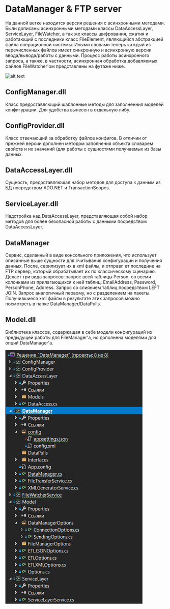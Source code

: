 # DataManager & FTP server
На данной ветке находится версия решения с асинхронными методами. Были дописаны асинхронными методами классы DataAccessLayer, ServiceLayer, FileWatcher, а так же классы шифрования, сжатия и работающий с последники класс FileElement, являющийся абстракцией файла операционной системы. Иными словами теперь каждый из перечисленных файлов имеет синхронную и асинхронную версии ввода/вывода/работы с данными.
Процесс работы асинхронного запроса, а также, в частности, асинхронная обработка добавляемых файлов FileWatcher'ом представлены на футаже ниже.

![alt text](https://github.com/tsudd/simple-ftp-server/blob/fiveslab/Images/video.gif?raw=true)

## ConfigManager.dll
Класс предоставляющий шаблонные методы для заполненния моделей конфигурации. Для удобства вынесен в отдельную либу.
## ConfigProvider.dll
Класс отвечающий за обработку файлов конфигов. В отличии от прежней версии дополнен методом заполнения объекта словарем свойств и их значений (для работы с сущностями получаемых из базы данных.
## DataAccessLayer.dll
Сущность, предоставляющая набор методов для доступа к данным из БД посредством ADO.NET и TransactionScopes.
## ServiceLayer.dll
Надстройка над DataAccessLayer, представляющая собой набор методов для более безопасной работы с данными посредством DataAccessLayer.
## DataManager
Сервис, сделанный в виде консольного приложения, что использует описанные выше сущности для считывания конфигурации и получения данных. После, серилизует их в xml файлы, и отправл ет последние на FTP сервер, который обрабатывает их по классическому сценарию. Делает три вида запросов: запрос всей таблицы Person, со всеми колонками из прилагающихся к ней таблиц: EmailAddress, Password, PersonPhone, Address. Запрос со слиянием таблиц посредством LEFT JOIN. Запрос аналогичный первому, но с разделением на пакеты. Получившиеся xml файлы в результате этих запросов можно посмотреть в папке DataManager/DataPulls.
## Model.dll
Библиотека классов, содержащая в себе модели конфигураций из предыдущей работы для FileManager'a, но дополнена моделями для опций DataManager'a.         

![alt text](https://github.com/tsudd/simple-ftp-server/blob/fiveslab/Images/solve.png?raw=true)
